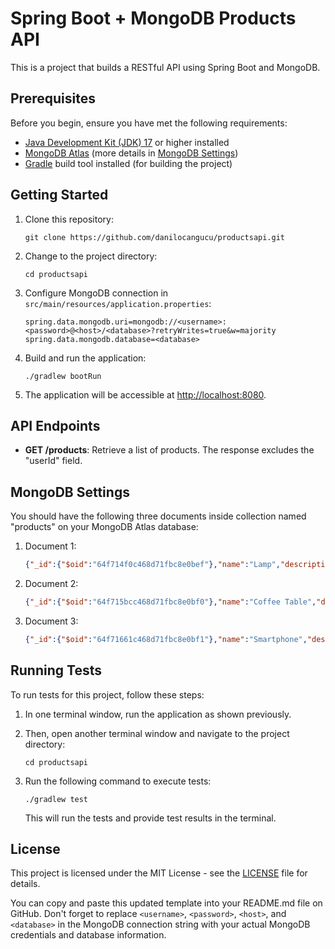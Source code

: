 # Spring Boot + MongoDB Products API

This is a project that builds a RESTful API using Spring Boot and MongoDB.

## Prerequisites

Before you begin, ensure you have met the following requirements:

- [Java Development Kit (JDK) 17](https://www.oracle.com/java/technologies/javase-downloads.html) or higher installed
- [MongoDB Atlas](https://www.mongodb.com/cloud/atlas) (more details in [MongoDB Settings](#mongodb-settings))
- [Gradle](https://gradle.org/) build tool installed (for building the project)

## Getting Started

1. Clone this repository:

   ```shell
   git clone https://github.com/danilocangucu/productsapi.git

2. Change to the project directory:

   ```shell
   cd productsapi
   ```

3. Configure MongoDB connection in `src/main/resources/application.properties`:

   ```properties
   spring.data.mongodb.uri=mongodb://<username>:<password>@<host>/<database>?retryWrites=true&w=majority
   spring.data.mongodb.database=<database>
   ```

4. Build and run the application:

   ```shell
   ./gradlew bootRun
   ```

5. The application will be accessible at [http://localhost:8080](http://localhost:8080).

## API Endpoints

- **GET /products**: Retrieve a list of products. The response excludes the "userId" field.

## MongoDB Settings

You should have the following three documents inside collection named "products" on your MongoDB Atlas database:

1. Document 1:
   ```json
   {"_id":{"$oid":"64f714f0c468d71fbc8e0bef"},"name":"Lamp","description":"Contemporary lamp","price":{"$numberDouble":"9.99"},"userId":"123"}
   ```

2. Document 2:
   ```json
   {"_id":{"$oid":"64f715bcc468d71fbc8e0bf0"},"name":"Coffee Table","description":"Modern glass coffee table with chrome accents","price":{"$numberDouble":"149.99"},"userId":"456"}
   ```

3. Document 3:
   ```json
   {"_id":{"$oid":"64f71661c468d71fbc8e0bf1"},"name":"Smartphone","description":"High-end smartphone with cutting-edge features","price":{"$numberDouble":"699.99"},"userId":"789"}
   ```

## Running Tests

To run tests for this project, follow these steps:

1. In one terminal window, run the application as shown previously.

2. Then, open another terminal window and navigate to the project directory:

   ```shell
   cd productsapi
   ```

3. Run the following command to execute tests:

   ```shell
   ./gradlew test
   ```

   This will run the tests and provide test results in the terminal.

## License

This project is licensed under the MIT License - see the [LICENSE](LICENSE) file for details.

You can copy and paste this updated template into your README.md file on GitHub. Don't forget to replace `<username>`, `<password>`, `<host>`, and `<database>` in the MongoDB connection string with your actual MongoDB credentials and database information.
